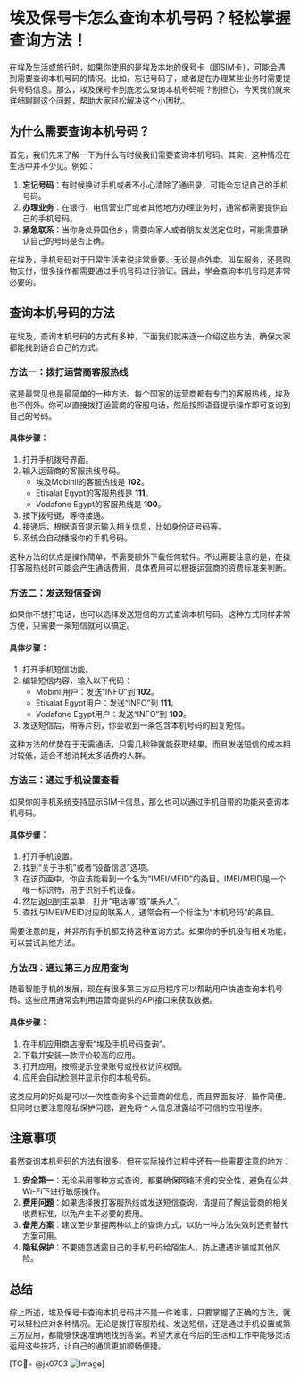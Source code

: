 # 埃及保号卡怎么查询本机号码？轻松掌握查询方法！

在埃及生活或旅行时，如果你使用的是埃及本地的保号卡（即SIM卡），可能会遇到需要查询本机号码的情况。比如，忘记号码了，或者是在办理某些业务时需要提供号码信息。那么，埃及保号卡到底怎么查询本机号码呢？别担心，今天我们就来详细聊聊这个问题，帮助大家轻松解决这个小困扰。

## 为什么需要查询本机号码？

首先，我们先来了解一下为什么有时候我们需要查询本机号码。其实，这种情况在生活中并不少见。例如：

1. **忘记号码**：有时候换过手机或者不小心清除了通讯录，可能会忘记自己的手机号码。
2. **办理业务**：在银行、电信营业厅或者其他地方办理业务时，通常都需要提供自己的手机号码。
3. **紧急联系**：当你身处异国他乡，需要向家人或者朋友发送定位时，可能需要确认自己的号码是否正确。

在埃及，手机号码对于日常生活来说非常重要。无论是点外卖、叫车服务，还是购物支付，很多操作都需要通过手机号码进行验证。因此，学会查询本机号码是非常必要的。

## 查询本机号码的方法

在埃及，查询本机号码的方式有多种，下面我们就来逐一介绍这些方法，确保大家都能找到适合自己的方式。

### 方法一：拨打运营商客服热线

这是最常见也是最简单的一种方法。每个国家的运营商都有专门的客服热线，埃及也不例外。你可以直接拨打运营商的客服电话，然后按照语音提示操作即可查询到自己的号码。

#### 具体步骤：
1. 打开手机拨号界面。
2. 输入运营商的客服热线号码。
   - 埃及Mobinil的客服热线是 **102**。
   - Etisalat Egypt的客服热线是 **111**。
   - Vodafone Egypt的客服热线是 **100**。
3. 按下拨号键，等待接通。
4. 接通后，根据语音提示输入相关信息，比如身份证号码等。
5. 系统会自动播报你的手机号码。

这种方法的优点是操作简单，不需要额外下载任何软件。不过需要注意的是，在拨打客服热线时可能会产生通话费用，具体费用可以根据运营商的资费标准来判断。

### 方法二：发送短信查询

如果你不想打电话，也可以选择发送短信的方式查询本机号码。这种方式同样非常方便，只需要一条短信就可以搞定。

#### 具体步骤：
1. 打开手机短信功能。
2. 编辑短信内容，输入以下代码：
   - Mobinil用户：发送“INFO”到 **102**。
   - Etisalat Egypt用户：发送“INFO”到 **111**。
   - Vodafone Egypt用户：发送“INFO”到 **100**。
3. 发送短信后，稍等片刻，你会收到一条包含本机号码的回复短信。

这种方法的优势在于无需通话，只需几秒钟就能获取结果。而且发送短信的成本相对较低，适合不想消耗太多话费的人群。

### 方法三：通过手机设置查看

如果你的手机系统支持显示SIM卡信息，那么也可以通过手机自带的功能来查询本机号码。

#### 具体步骤：
1. 打开手机设置。
2. 找到“关于手机”或者“设备信息”选项。
3. 在该页面中，你应该能看到一个名为“IMEI/MEID”的条目。IMEI/MEID是一个唯一标识符，用于识别手机设备。
4. 然后返回到主菜单，打开“电话簿”或“联系人”。
5. 查找与IMEI/MEID对应的联系人，通常会有一个标注为“本机号码”的条目。

需要注意的是，并非所有手机都支持这种查询方式。如果你的手机没有相关功能，可以尝试其他方法。

### 方法四：通过第三方应用查询

随着智能手机的发展，现在有很多第三方应用程序可以帮助用户快速查询本机号码。这些应用通常会利用运营商提供的API接口来获取数据。

#### 具体步骤：
1. 在手机应用商店搜索“埃及手机号码查询”。
2. 下载并安装一款评价较高的应用。
3. 打开应用，按照提示登录账号或授权访问权限。
4. 应用会自动检测并显示你的本机号码。

这类应用的好处是可以一次性查询多个运营商的信息，而且界面友好，操作简便。但同时也要注意隐私保护问题，避免将个人信息泄露给不可信的应用程序。

## 注意事项

虽然查询本机号码的方法有很多，但在实际操作过程中还有一些需要注意的地方：

1. **安全第一**：无论采用哪种方式查询，都要确保网络环境的安全性，避免在公共Wi-Fi下进行敏感操作。
2. **费用问题**：如果选择拨打客服热线或发送短信查询，请提前了解运营商的相关收费标准，以免产生不必要的费用。
3. **备用方案**：建议至少掌握两种以上的查询方式，以防一种方法失效时还有替代方案可用。
4. **隐私保护**：不要随意透露自己的手机号码给陌生人，防止遭遇诈骗或其他风险。

## 总结

综上所述，埃及保号卡查询本机号码并不是一件难事，只要掌握了正确的方法，就可以轻松应对各种情况。无论是拨打客服热线、发送短信，还是通过手机设置或第三方应用，都能够快速准确地找到答案。希望大家在今后的生活和工作中能够灵活运用这些技巧，让自己的通信更加顺畅便捷。

[TG💪+ @jx0703 ![Image](https://github.com/user-attachments/assets/dbca1d08-cadb-493c-b0ec-ad6f7a83f270)]